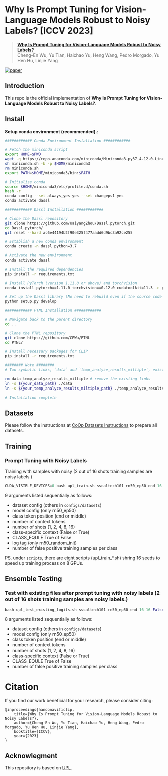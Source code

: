 
# Why Is Prompt Tuning for Vision-Language Models Robust to Noisy Labels? [ICCV 2023]



> [**Why Is Prompt Tuning for Vision-Language Models Robust to Noisy Labels?**](https://arxiv.org/abs/2307.11978)<br>
> Cheng-En Wu, Yu Tian, Haichao Yu, Heng Wang, Pedro Morgado, Yu Hen Hu, Linjie Yang

[![paper](https://img.shields.io/badge/arXiv-Paper-<COLOR>.svg)](https://arxiv.org/abs/2307.11978)


## Introduction

This repo is the official implementation of **Why Is Prompt Tuning for Vision-Language Models Robust to Noisy Labels?**.


## Install

**Setup conda environment (recommended).**:

```bash
############ Conda Environment Installation ############

# Fetch the miniconda script
export HOME=$PWD
wget -q https://repo.anaconda.com/miniconda/Miniconda3-py37_4.12.0-Linux-x86_64.sh -O miniconda.sh
sh miniconda.sh -b -p $HOME/miniconda3
rm miniconda.sh
export PATH=$HOME/miniconda3/bin:$PATH

# Initialize conda
source $HOME/miniconda3/etc/profile.d/conda.sh
hash -r
conda config --set always_yes yes --set changeps1 yes
conda activate dassl

############ Dassl Installation ############

# Clone the Dassl repository
git clone https://github.com/KaiyangZhou/Dassl.pytorch.git
cd Dassl.pytorch/
git reset --hard ac6e44194b2f90e325f477aadd6d9bc3a92ce255

# Establish a new conda environment
conda create -n dassl python=3.7

# Activate the new environment
conda activate dassl

# Install the required dependencies
pip install -r requirements.txt

# Install PyTorch (version 1.11.0 or above) and torchvision
conda install pytorch==1.11.0 torchvision==0.12.0 cudatoolkit=11.3 -c pytorch

# Set up the Dassl library (No need to rebuild even if the source code changes)
python setup.py develop

############ PTNL Installation ############

# Navigate back to the parent directory
cd ..

# Clone the PTNL repository
git clone https://github.com/CEWu/PTNL
cd PTNL/

# Install necessary packages for CLIP
pip install -r requirements.txt

######## Note ########
# Two symbolic links, `data` and `temp_analyze_results_miltiple`, exist in the repository. It is recommended that these be pointed to locations with sufficient storage capacity.

rm data temp_analyze_results_miltiple # remove the existing links
ln -s ${your_data_path} ./data
ln -s ${your_temp_analyze_results_miltiple_path} ./temp_analyze_results_miltiple

# Installation complete

```


## Datasets

Please follow the instructions at [CoOp Datasets Instructions](https://github.com/KaiyangZhou/CoOp/blob/main/DATASETS.md)  to prepare all datasets.


## Training

### Prompt Tuning with Noisy Labels
Training with samples with noisy (2 out of 16 shots training samples are noisy labels.)
```python
CUDA_VISIBLE_DEVICES=0 bash upl_train.sh sscaltech101 rn50_ep50 end 16 16 False True rn50_random_init 2
```

9 arguments listed sequentially as follows:
* dataset config (others in `configs/datasets`)
* model config (only rn50_ep50)
* class token position (end or middle)
* number of context tokens
* number of shots (1, 2, 4, 8, 16)
* class-specific context (False or True)
* CLASS_EQULE True of False
* log tag (only rn50_random_init)
* number of false positive training samples per class

PS. under `scripts`, there are eight scripts (upl_train_*.sh) shring 16 seeds to speed up training process on 8 GPUs.

## Ensemble Testing


### Test with existing files after prompt tuning with noisy labels (2 out of 16 shots training samples are noisy labels.)

```python
bash upl_test_existing_logits.sh sscaltech101 rn50_ep50 end 16 16 False True 2
```

8 arguments listed sequentially as follows:
* dataset config (others in `configs/datasets`)
* model config (only rn50_ep50)
* class token position (end or middle)
* number of context tokens
* number of shots (1, 2, 4, 8, 16)
* class-specific context (False or True)
* CLASS_EQULE True of False
* number of false positive training samples per class

# Citation
If you find our work beneficial for your research, please consider citing:
```
@inproceedings{hanoonavificlip,
    title={Why Is Prompt Tuning for Vision-Language Models Robust to Noisy Labels?},
    author={Cheng-En Wu, Yu Tian, Haichao Yu, Heng Wang, Pedro Morgado, Yu Hen Hu, Linjie Yang},
    booktitle={ICCV},
    year={2023}
}
```

## Acknowlegment

This repository is based on [UPL](https://github.com/tonyhuang2022/UPL).